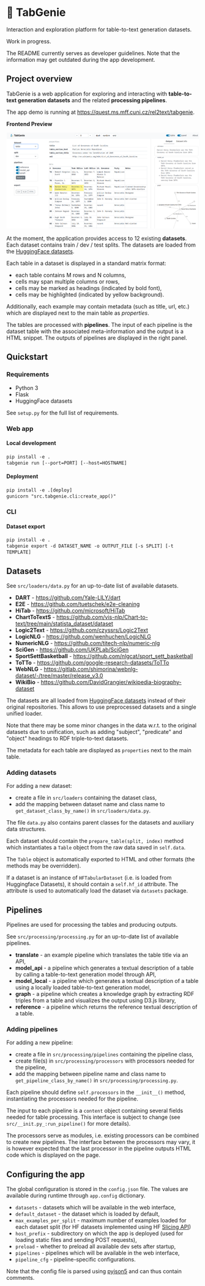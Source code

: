 # 🧞 TabGenie

Interaction and exploration platform for table-to-text generation datasets.

Work in progress.

The README currently serves as developer guidelines. Note that the information may get outdated during the app development.

## Project overview
TabGenie is a web application for exploring and interacting with **table-to-text generation datasets** and the related **processing pipelines**.

The app demo is running at https://quest.ms.mff.cuni.cz/rel2text/tabgenie.

**Frontend Preview**

![preview](img/preview.png)

At the moment, the application provides access to 12 existing **datasets**. Each dataset contains train / dev / test splits. The datasets are loaded from the [HuggingFace datasets](https://huggingface.co/datasets).

Each table in a dataset is displayed in a standard matrix format:
- each table contains M rows and N columns,
- cells may span multiple columns or rows,
- cells may be marked as headings (indicated by bold font),
- cells may be highlighted (indicated by yellow background).

Additionally, each example may contain metadata (such as title, url, etc.) which are displayed next to the main table as *properties*.

The tables are processed with **pipelines**. The input of each pipeline is the dataset table with the associated meta-information and the output is a HTML snippet. The outputs of pipelines are displayed in the right panel.

## Quickstart
### Requirements
- Python 3
- Flask
- HuggingFace datasets

See `setup.py` for the full list of requirements.

### Web app
#### Local development
```
pip install -e .
tabgenie run [--port=PORT] [--host=HOSTNAME]
```
#### Deployment
```
pip install -e .[deploy]
gunicorn "src.tabgenie.cli:create_app()"
```

### CLI
#### Dataset export
```
pip install -e .
tabgenie export -d DATASET_NAME -o OUTPUT_FILE [-s SPLIT] [-t TEMPLATE]
```

## Datasets

See `src/loaders/data.py` for an up-to-date list of available datasets.
- **DART** - https://github.com/Yale-LILY/dart
- **E2E** - https://github.com/tuetschek/e2e-cleaning
- **HiTab** - https://github.com/microsoft/HiTab
- **ChartToTextS** - https://github.com/vis-nlp/Chart-to-text/tree/main/statista_dataset/dataset
- **Logic2Text** - https://github.com/czyssrs/Logic2Text
- **LogicNLG** - https://github.com/wenhuchen/LogicNLG
- **NumericNLG** - https://github.com/titech-nlp/numeric-nlg
- **SciGen** - https://github.com/UKPLab/SciGen
- **SportSettBasketball** - https://github.com/nlgcat/sport_sett_basketball
- **ToTTo** - https://github.com/google-research-datasets/ToTTo
- **WebNLG** - https://gitlab.com/shimorina/webnlg-dataset/-/tree/master/release_v3.0
- **WikiBio** - https://github.com/DavidGrangier/wikipedia-biography-dataset


The datasets are all loaded from [HuggingFace datasets](https://huggingface.co/datasets) instead of their original repositories. This allows to use preprocessed datasets and a single unified loader.

Note that there may be some minor changes in the data w.r.t. to the original datasets due to unification, such as adding "subject", "predicate" and "object" headings to RDF triple-to-text datasets.

The metadata for each table are displayed as `properties` next to the main table.

### Adding datasets
For adding a new dataset:
- create a file in `src/loaders` containing the dataset class,
- add the mapping between dataset name and class name to `get_dataset_class_by_name()` in `src/loaders/data.py`. 

The file `data.py` also contains parent classes for the datasets and auxiliary data structures. 

Each dataset should contain the `prepare_table(split, index)` method which instantiates a `Table` object from the raw data saved in `self.data`.

The `Table` object is automatically exported to HTML and other formats (the methods may be overridden).

If a dataset is an instance of `HFTabularDataset` (i.e. is loaded from Huggingface Datasets), it should contain a `self.hf_id` attribute. The attribute is used to automatically load the dataset via `datasets` package.

## Pipelines
Pipelines are used for processing the tables and producing outputs.

See `src/processing/processing.py` for an up-to-date list of available pipelines.
- **translate** - an example pipeline which translates the table title via an API,
- **model_api** - a pipeline which generates a textual description of a table by calling a table-to-text generation model through API,
- **model_local** - a pipeline which generates a textual description of a table using a locally loaded table-to-text generation model,
- **graph** - a pipeline which creates a knowledge graph by extracting RDF triples from a table and visualizes the output using D3.js library,
- **reference** - a pipeline which returns the reference textual description of a table.

### Adding pipelines
For adding a new pipeline:
- create a file in `src/processing/pipelines` containing the pipeline class,
- create file(s) in `src/processing/processors` with processors needed for the pipeline,
- add the mapping between pipeline name and class name to `get_pipeline_class_by_name()` in `src/processing/processing.py`. 

Each pipeline should define `self.processors` in the `__init__()` method, instantiating the processors needed for the pipeline.

The input to each pipeline is a `content` object containing several fields needed for table processing. This interface is subject to change (see `src/__init.py_:run_pipeline()` for more details).

The processors serve as modules, i.e. existing processors can be combined to create new pipelines. The interface between the processors may vary, it is however expected that the last processor in the pipeline outputs HTML code which is displayed on the page.

## Configuring the app
The global configuration is stored in the `config.json` file. The values are available during runtime through `app.config` dictionary.

- `datasets` - datasets which will be available in the web interface,
- `default_dataset` - the dataset which is loaded by default,
- `max_examples_per_split` - maximum number of examples loaded for each dataset split (for HF datasets implemented using HF [Slicing API](https://huggingface.co/docs/datasets/v1.11.0/splits.html))
- `host_prefix` - subdirectory on which the app is deployed (used for loading static files and sending POST requests),
- `preload` - whether to preload all available dev sets after startup,
- `pipelines` - pipelines which will be available in the web interface,
- `pipeline_cfg` - pipeline-specific configurations.

Note that the config file is parsed using [pyjson5](https://pypi.org/project/pyjson5/) and can thus contain comments.